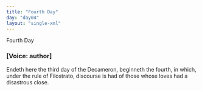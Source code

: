 ```yaml
---
title: "Fourth Day"
day: "day04"
layout: "single-xml"
---
```

<html>
 <head>
 </head>
 <body>
  <div1 id="day04" ruler="filostrato" type="Day">
   <head>
    Fourth Day
   </head>
   <argument>
    <p>
     <h3>
      [Voice: author]
     </h3>
    </p>
    <p>
     <milestone id="p04990001"/>
     <!--(i)-->
     Endeth here the third day of the Decameron, beginneth
 the fourth, in which, under the rule of Filostrato,
 discourse is had of those whose loves had a disastrous
 close.
     <!--(/i)-->
    </p>
   </argument>
   <!--*********************Introduction******************************-->
   <!--*********************Novella 1******************************-->
   <!--************************Novella 2**************************-->
   <!--***************************Novella 3*************************-->
   <!--**************************Novella 4******************************-->
   <!--********************************Novella 5*******************************-->
   <!--***********************************Novella 6****************************-->
   <!--*************************Novella 7*********************************-->
   <!--*******************************Novella 8****************************-->
   <!--*******************************Novella 9******************************-->
   <!--********************************Novella 10***************************-->
   <!--*****************************Conclusion*****************************-->
  </div1>
 </body>
</html>